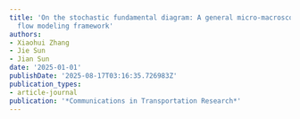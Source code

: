 ```yaml
---
title: 'On the stochastic fundamental diagram: A general micro-macroscopic traffic
  flow modeling framework'
authors:
- Xiaohui Zhang
- Jie Sun
- Jian Sun
date: '2025-01-01'
publishDate: '2025-08-17T03:16:35.726983Z'
publication_types:
- article-journal
publication: '*Communications in Transportation Research*'
---
```

